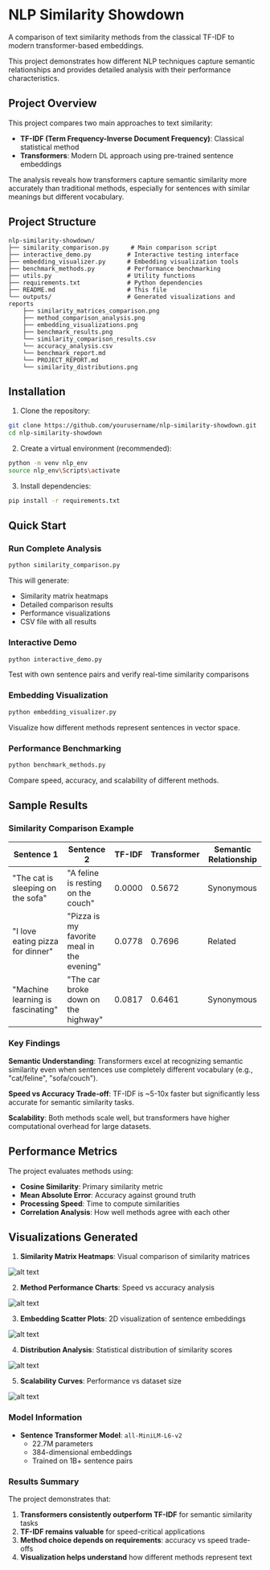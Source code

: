 # NLP Similarity Showdown

A comparison of text similarity methods from the classical TF-IDF to modern transformer-based embeddings. 

This project demonstrates how different NLP techniques capture semantic relationships and provides detailed analysis with their performance characteristics.

## Project Overview

This project compares two main approaches to text similarity:
- **TF-IDF (Term Frequency-Inverse Document Frequency)**: Classical statistical method
- **Transformers**: Modern DL approach using pre-trained sentence embeddings

The analysis reveals how transformers capture semantic similarity more accurately than traditional methods, especially for sentences with similar meanings but different vocabulary.

## Project Structure

```
nlp-similarity-showdown/
├── similarity_comparison.py      # Main comparison script
├── interactive_demo.py          # Interactive testing interface
├── embedding_visualizer.py      # Embedding visualization tools
├── benchmark_methods.py         # Performance benchmarking
├── utils.py                     # Utility functions
├── requirements.txt             # Python dependencies
├── README.md                    # This file
└── outputs/                     # Generated visualizations and reports
    ├── similarity_matrices_comparison.png
    ├── method_comparison_analysis.png
    ├── embedding_visualizations.png
    ├── benchmark_results.png
    └── similarity_comparison_results.csv
    └── accuracy_analysis.csv
    └── benchmark_report.md
    └── PROJECT_REPORT.md
    └── similarity_distributions.png
```

## Installation

1. Clone the repository:
```bash
git clone https://github.com/yourusername/nlp-similarity-showdown.git
cd nlp-similarity-showdown
```

2. Create a virtual environment (recommended):
```bash
python -m venv nlp_env
source nlp_env\Scripts\activate
```

3. Install dependencies:
```bash
pip install -r requirements.txt
```

##  Quick Start

### Run Complete Analysis
```bash
python similarity_comparison.py
```
This will generate:
- Similarity matrix heatmaps
- Detailed comparison results
- Performance visualizations
- CSV file with all results

### Interactive Demo
```bash
python interactive_demo.py
```
Test with own sentence pairs and verify real-time similarity comparisons

### Embedding Visualization
```bash
python embedding_visualizer.py
```
Visualize how different methods represent sentences in vector space.

### Performance Benchmarking
```bash
python benchmark_methods.py
```
Compare speed, accuracy, and scalability of different methods.


##  Sample Results

### Similarity Comparison Example

| Sentence 1 | Sentence 2 | TF-IDF | Transformer | Semantic Relationship |
|------------|------------|---------|-------------|----------------------|
| "The cat is sleeping on the sofa" | "A feline is resting on the couch" | 0.0000 | 0.5672 | Synonymous |
| "I love eating pizza for dinner" | "Pizza is my favorite meal in the evening" | 0.0778 | 0.7696 | Related |
| "Machine learning is fascinating" | "The car broke down on the highway" | 0.0817 | 0.6461 | Synonymous |


### Key Findings

 **Semantic Understanding**: Transformers excel at recognizing semantic similarity even when sentences use completely different vocabulary (e.g., "cat/feline", "sofa/couch").

 **Speed vs Accuracy Trade-off**: TF-IDF is ~5-10x faster but significantly less accurate for semantic similarity tasks.

 **Scalability**: Both methods scale well, but transformers have higher computational overhead for large datasets.


 ## Performance Metrics

The project evaluates methods using:
- **Cosine Similarity**: Primary similarity metric
- **Mean Absolute Error**: Accuracy against ground truth
- **Processing Speed**: Time to compute similarities
- **Correlation Analysis**: How well methods agree with each other

##  Visualizations Generated

1. **Similarity Matrix Heatmaps**: Visual comparison of similarity matrices

![alt text](outputs/similarity_matrices_comparison.png)

2. **Method Performance Charts**: Speed vs accuracy analysis

![alt text](outputs/method_comparison_analysis.png)

3. **Embedding Scatter Plots**: 2D visualization of sentence embeddings

![alt text](outputs/embedding_visualizations.png)

4. **Distribution Analysis**: Statistical distribution of similarity scores

![alt text](outputs/similarity_distributions.png)

5. **Scalability Curves**: Performance vs dataset size

![alt text](outputs/benchmark_results.png)



### Model Information
- **Sentence Transformer Model**: `all-MiniLM-L6-v2`
  - 22.7M parameters
  - 384-dimensional embeddings
  - Trained on 1B+ sentence pairs


###  Results Summary

The project demonstrates that:
1. **Transformers consistently outperform TF-IDF** for semantic similarity tasks
2. **TF-IDF remains valuable** for speed-critical applications
3. **Method choice depends on requirements**: accuracy vs speed trade-offs
4. **Visualization helps understand** how different methods represent text
